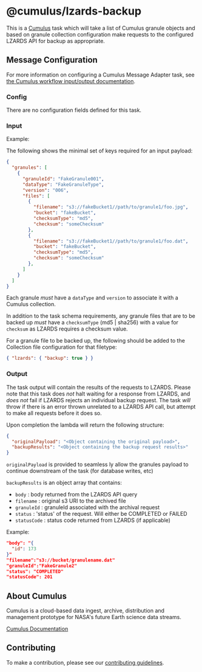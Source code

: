 # @cumulus/lzards-backup

This is a [Cumulus](https://nasa.github.io/cumulus) task which will take a list of Cumulus granule objects and based on granule collection configuration make requests to the configured LZARDS API for backup as appropriate.

## Message Configuration

For more information on configuring a Cumulus Message Adapter task, see
[the Cumulus workflow input/output documentation](https://nasa.github.io/cumulus/docs/workflows/input_output).

### Config

There are no configuration fields defined for this task.

### Input

Example:

The following shows the minimal set of keys required for an input payload:

```json
{
  "granules": [
    {
      "granuleId": "FakeGranule001",
      "dataType": "FakeGranuleType",
      "version": "006",
      "files": [
        {
          "filename": "s3://fakeBucket1//path/to/granule1/foo.jpg",
          "bucket": "fakeBucket",
          "checksumType": "md5",
          "checksum": "someChecksum"
        },
        {
          "filename": "s3://fakeBucket1//path/to/granule1/foo.dat",
          "bucket": "fakeBucket",
          "checksumType": "md5",
          "checksum": "someChecksum"
        },
      ]
    }
  ]
}
```

Each granule *must* have a `dataType` and `version` to associate it with a Cumulus collection.

In addition to the task schema requirements, any granule files that are to be backed up *must* have a `checksumType` (md5 | sha256) with a value for `checksum` as LZARDS requires a checksum value.

For a granule file to be backed up, the following should be added to the Collection file configuration for that filetype:

```json
{ "lzards": { "backup": true } }
```

### Output

The task output will contain the results of the requests to LZARDS.   Please note that this task does *not* halt waiting for a response from LZARDS, and *does not* fail if LZARDS rejects an individual backup request.    The task *will* throw if there is an error thrown unrelated to a LZARDS API call, but attempt to make all requests before it does so.

Upon completion the lambda will return the following structure:

```json
{
  "originalPayload": "<Object containing the original payload>",
  "backupResults": "<Object containing the backup request results>"
}
```

`originalPayload` is provided to seamless ly allow the granules payload to continue downstream of the task (for database writes, etc)

`backupResults` is an object array that contains:

- `body`       : body returned from the LZARDS API query
- `filename`   : original s3 URI to the archived file
- `granuleId`  : granuleId associated with the archival request
- `status`     : 'status' of the request.   Will either be COMPLETED or FAILED
- `statusCode` : status code returned from LZARDS (if applicable)

Example:

```json
"body": "{
  "id": 173
}"
"filename":"s3://bucket/granulename.dat"
"granuleId":"FakeGranule2"
"status": "COMPLETED"
"statusCode": 201
```

## About Cumulus

Cumulus is a cloud-based data ingest, archive, distribution and management
prototype for NASA's future Earth science data streams.

[Cumulus Documentation](https://nasa.github.io/cumulus)

## Contributing

To make a contribution, please see our
[contributing guidelines](https://github.com/nasa/cumulus/blob/master/CONTRIBUTING.md).
